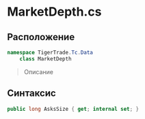 
# MarketDepth.cs
## Расположение
```csharp
namespace TigerTrade.Tc.Data  
    class MarketDepth
```

> Описание

## Синтаксис
```csharp
public long AsksSize { get; internal set; }
```
